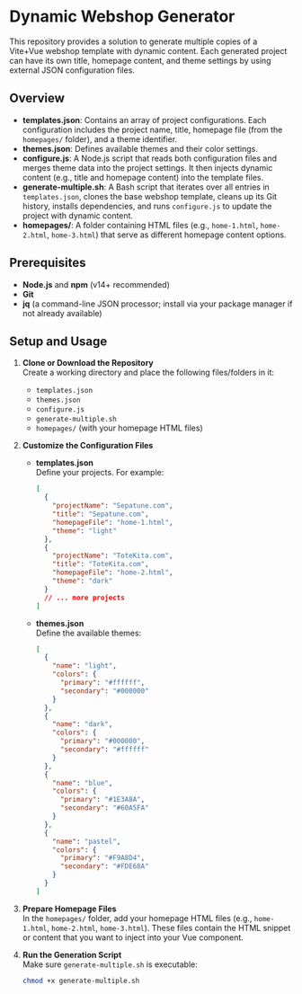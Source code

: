 # Dynamic Webshop Generator

This repository provides a solution to generate multiple copies of a Vite+Vue webshop template with dynamic content. Each generated project can have its own title, homepage content, and theme settings by using external JSON configuration files.

## Overview

- **templates.json**: Contains an array of project configurations. Each configuration includes the project name, title, homepage file (from the `homepages/` folder), and a theme identifier.
- **themes.json**: Defines available themes and their color settings.
- **configure.js**: A Node.js script that reads both configuration files and merges theme data into the project settings. It then injects dynamic content (e.g., title and homepage content) into the template files.
- **generate-multiple.sh**: A Bash script that iterates over all entries in `templates.json`, clones the base webshop template, cleans up its Git history, installs dependencies, and runs `configure.js` to update the project with dynamic content.
- **homepages/**: A folder containing HTML files (e.g., `home-1.html`, `home-2.html`, `home-3.html`) that serve as different homepage content options.

## Prerequisites

- **Node.js** and **npm** (v14+ recommended)
- **Git**
- **jq** (a command-line JSON processor; install via your package manager if not already available)

## Setup and Usage

1. **Clone or Download the Repository**  
   Create a working directory and place the following files/folders in it:
   - `templates.json`
   - `themes.json`
   - `configure.js`
   - `generate-multiple.sh`
   - `homepages/` (with your homepage HTML files)

2. **Customize the Configuration Files**

   - **templates.json**  
     Define your projects. For example:
     ```json
     [
       {
         "projectName": "Sepatune.com",
         "title": "Sepatune.com",
         "homepageFile": "home-1.html",
         "theme": "light"
       },
       {
         "projectName": "ToteKita.com",
         "title": "ToteKita.com",
         "homepageFile": "home-2.html",
         "theme": "dark"
       }
       // ... more projects
     ]
     ```
     
   - **themes.json**  
     Define the available themes:
     ```json
     [
       {
         "name": "light",
         "colors": {
           "primary": "#ffffff",
           "secondary": "#000000"
         }
       },
       {
         "name": "dark",
         "colors": {
           "primary": "#000000",
           "secondary": "#ffffff"
         }
       },
       {
         "name": "blue",
         "colors": {
           "primary": "#1E3A8A",
           "secondary": "#60A5FA"
         }
       },
       {
         "name": "pastel",
         "colors": {
           "primary": "#F9A8D4",
           "secondary": "#FDE68A"
         }
       }
     ]
     ```

3. **Prepare Homepage Files**  
   In the `homepages/` folder, add your homepage HTML files (e.g., `home-1.html`, `home-2.html`, `home-3.html`). These files contain the HTML snippet or content that you want to inject into your Vue component.

4. **Run the Generation Script**  
   Make sure `generate-multiple.sh` is executable:
   ```bash
   chmod +x generate-multiple.sh
